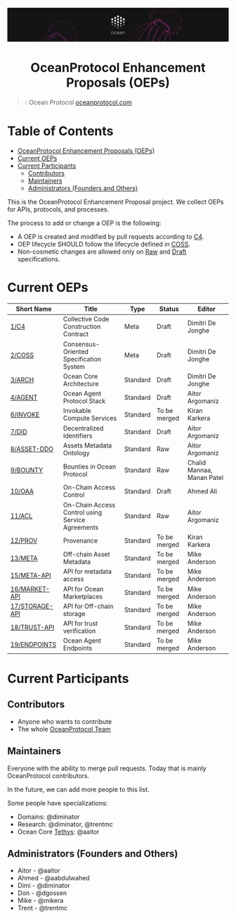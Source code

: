 [![banner](doc/img/repo-banner@2x.png)](https://oceanprotocol.com)

<h1 align="center">OceanProtocol Enhancement Proposals (OEPs)</h1>

> 💧 Ocean Protocol
> [oceanprotocol.com](https://oceanprotocol.com)


Table of Contents
=================

   * [OceanProtocol Enhancement Proposals (OEPs)](#oceanprotocol-enhancement-proposals-oeps)
   * [Current OEPs](#current-oeps)
   * [Current Participants](#current-participants)
      * [Contributors](#contributors)
      * [Maintainers](#maintainers)
      * [Administrators (Founders and Others)](#administrators-founders-and-others)


This is the OceanProtocol Enhancement Proposal project. We collect OEPs for APIs, protocols, and processes.

The process to add or change a OEP is the following:
- A OEP is created and modified by pull requests according to [C4](./1).
- OEP lifecycle SHOULD follow the lifecycle defined in [COSS](./2).
- Non-cosmetic changes are allowed only on [Raw](./2#raw-oeps) and [Draft](./2#draft-oeps) specifications.

# Current OEPs



Short Name    | Title                                                        | Type     | Status     | Editor
--------------|--------------------------------------------------------------|----------|------------|-------
[1/C4](1)     | Collective Code Construction Contract                        | Meta     | Draft      | Dimitri De Jonghe
[2/COSS](2)   | Consensus-Oriented Specification System                      | Meta     | Draft      | Dimitri De Jonghe
[3/ARCH](3)   | Ocean Core Architecture                                      | Standard | Draft      | Dimitri De Jonghe
[4/AGENT](4)  | Ocean Agent Protocol Stack                                   | Standard | Draft      | Aitor Argomaniz
[6/INVOKE](4)  | Invokable Compute Services                                  | Standard | To be merged      | Kiran Karkera
[7/DID](7)    | Decentralized Identifiers									 | Standard | Draft      | Aitor Argomaniz
[8/ASSET-DDO](8)| Assets Metadata Ontology                                   | Standard | Raw      | Aitor Argomaniz
[9/BOUNTY](9)  | Bounties in Ocean Protocol                       	 		 | Standard | Raw      | Chalid Mannaa, Manan Patel
[10/OAA](10)  | On-Chain Access Control                       				 | Standard | Draft      | Ahmed Ali
[11/ACL](11)    | On-Chain Access Control using Service Agreements           | Standard | Raw      | Aitor Argomaniz
[12/PROV](12)| Provenance                              				         | Standard | To be merged         | Kiran Karkera
[13/META](13)| Off-chain Asset Metadata                                      | Standard | To be merged         | Mike Anderson
[15/META-API](15)| API for metadata access                                   | Standard | To be merged         | Mike Anderson
[16/MARKET-API](16)| API for Ocean Marketplaces                              | Standard | To be merged         | Mike Anderson
[17/STORAGE-API](17)| API for Off-chain storage                              | Standard | To be merged         | Mike Anderson
[18/TRUST-API](18)| API for trust verification                              | Standard | To be merged         | Mike Anderson
[19/ENDPOINTS](19)| Ocean Agent Endpoints                                    | Standard | To be merged         | Mike Anderson
 

# Current Participants

## Contributors

- Anyone who wants to contribute
- The whole [OceanProtocol Team](https://github.com/orgs/oceanprotocol/people)

## Maintainers

Everyone with the ability to merge pull requests. Today that is mainly OceanProtocol contributors.

In the future, we can add more people to this list.

Some people have specializations:

- Domains: @diminator
- Research: @diminator, @trentmc
- Ocean Core [Tethys](https://github.com/oceanprotocol/ocean/projects/2): @aaitor

## Administrators (Founders and Others)

- Aitor - @aaitor
- Ahmed - @aabdulwahed
- Dimi - @diminator
- Don - @dgossen
- Mike - @mikera
- Trent - @trentmc

